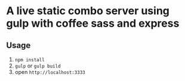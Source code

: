 # A live static combo server using gulp with coffee sass and express

## Usage
1. `npm install`
2. `gulp` or `gulp build`
3. open `http://localhost:3333`
